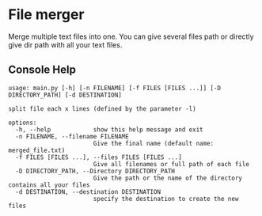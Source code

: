 # File merger
Merge multiple text files into one.
You can give several files path or directly give dir path with all your text files.

## Console Help
```
usage: main.py [-h] [-n FILENAME] [-f FILES [FILES ...]] [-D DIRECTORY_PATH] [-d DESTINATION]

split file each x lines (defined by the parameter -l)

options:
  -h, --help            show this help message and exit
  -n FILENAME, --filename FILENAME
                        Give the final name (default name: merged_file.txt)
  -f FILES [FILES ...], --files FILES [FILES ...]
                        Give all filenames or full path of each file
  -D DIRECTORY_PATH, --Directory DIRECTORY_PATH
                        Give the path or the name of the directory contains all your files
  -d DESTINATION, --destination DESTINATION
                        specify the destination to create the new files
```
